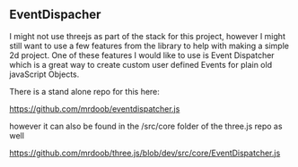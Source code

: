 ## EventDispacher

I might not use threejs as part of the stack for this project, however I might still want to use a few features from the library to help with making a simple 2d project. One of these features I would like to use is Event Dispatcher which is a great way to create custom user defined Events for plain old javaScript Objects.

There is a stand alone repo for this here:

https://github.com/mrdoob/eventdispatcher.js

however it can also be found in the \/src\/core folder of the three.js repo as well

https://github.com/mrdoob/three.js/blob/dev/src/core/EventDispatcher.js

